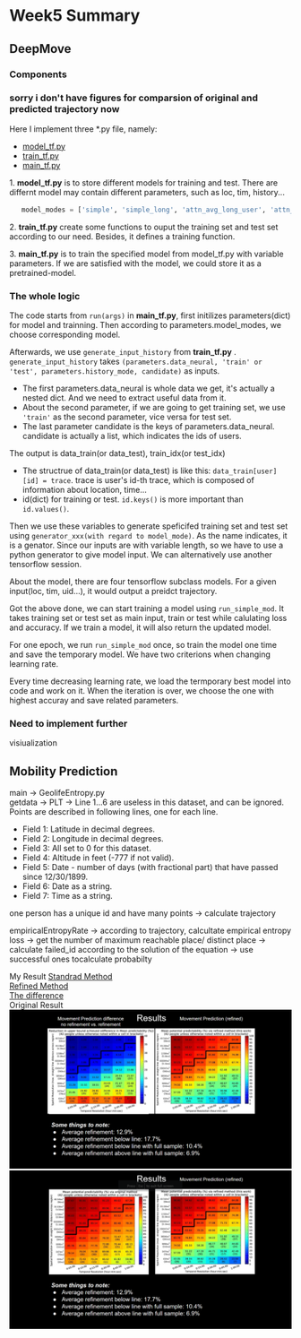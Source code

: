 # Week5 Summary
 ##  DeepMove
### Components
### sorry i don't have figures for comparsion of original and predicted trajectory now
Here I implement three *.py file, namely:

- [model_tf.py](../codes/DeepMove/codes/model_tf.py)
- [train_tf.py](../codes/DeepMove/codes/train_tf.py)
- [main_tf.py](../codes/DeepMove/codes/main_tf.py)  

    
1\. **model_tf.py** is to store different models for training and test. There are differnt model may contain different parameters, such as loc, tim, history...
 ```python
    model_modes = ['simple', 'simple_long', 'attn_avg_long_user', 'attn_local_long']
 ```  
    
2\. **train_tf.py** create some functions to ouput the training set and test set according to our need.
Besides, it defines a training function.

3\. **main_tf.py** is to train the specified model from model_tf.py with variable parameters. If we are satisfied with the model, we could store it as a pretrained-model.  

### The whole logic

The code starts from ```run(args)``` in **main_tf.py**, first initilizes parameters(dict) for model and trainning. Then according to parameters.model_modes, we choose corresponding model.   

Afterwards, we use ```generate_input_history``` from **train_tf.py** . ```generate_input_history``` takes ```(parameters.data_neural, 'train' or 'test', parameters.history_mode, candidate)``` as inputs. 
- The first parameters.data_neural is whole data we get, it's actually a nested dict. And we need to extract useful data from it. 
- About the second parameter,  if we are going to get training set, we use ```'train'``` as the second parameter, vice versa for test set. 
- The last parameter candidate is the keys of parameters.data_neural. candidate is actually a list, which indicates the ids of users.  

The output is data_train(or data_test), train_idx(or test_idx)
- The structrue of data_train(or data_test) is like this: ```data_train[user][id] = trace```. trace is user's id-th trace, which is composed of information about location, time...
- id(dict) for training or test. ```id.keys()``` is more important than ```id.values()```.
  
Then we use these variables to generate speficifed training set and test set using ```generator_xxx(with regard to model_mode)```. As the name indicates, it is a genator. Since our inputs are with variable length, so we have to use a python generator to give model input. We can alternatively use another tensorflow session.

About the model, there are four tensorflow subclass models. For a given input(loc, tim, uid...), it would output a preidct trajectory.

Got the above done, we can start training a model using ```run_simple_mod```. It takes training set or test set as main input, train or test while calulating loss and accuracy. If we train a model, it will also return the updated model.  

For one epoch, we run ```run_simple_mod``` once, so train the model one time and save the temporary model. We have two criterions when changing learning rate.

Every time decreasing learning rate, we load the termporary best model into code and work on it. When the iteration is over, we choose the one with highest accuray and save related parameters. 

### Need to implement further  
visiualization

##  Mobility Prediction

main -> GeolifeEntropy.py  
getdata -> PLT -> Line 1...6 are useless in this dataset, and can be ignored. Points are described in following lines, one for each line.  
 - Field 1: Latitude in decimal degrees.  
  -  Field 2: Longitude in decimal degrees.  
   - Field 3: All set to 0 for this dataset.  
   - Field 4: Altitude in feet (-777 if not valid).  
   - Field 5: Date - number of days (with fractional part) that have passed since 12/30/1899.  
   - Field 6: Date as a string.  
   - Field 7: Time as a string.  

one person has a unique id and have many points -> calculate trajectory
  
empiricalEntropyRate -> according to trajectory, calcultate empirical entropy loss -> get the number of maximum reachable place/ distinct place -> calculate failed_id according to the solution of the equation -> use successful ones tocalculate probabilty
  
My Result
[Standrad Method](../codes/MobilityPrediction/LoPpercom/ResultsLoP_replication/final_graphs/Heatmap_DL42.pdf)  
[Refined Method](../codes/MobilityPrediction/LoPpercom/ResultsLoP_replication/final_graphs/Heatmap_RL42.pdf)  
[The difference](../codes/MobilityPrediction/LoPpercom/ResultsLoP_replication/final_graphs/Heatmap_DL42mRL42.pdf)  
Original Result
![reduction](reduction.png)![two methods](two_method.png)  

